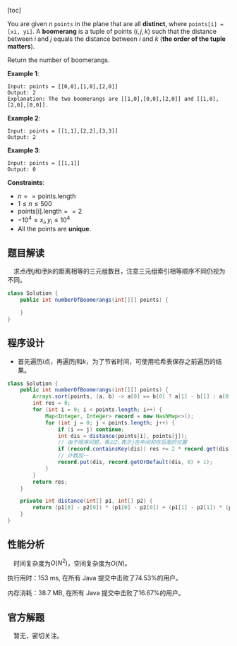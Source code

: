 [toc]

You are given $n$ `points` in the plane that are all **distinct**, where `points[i] = [xi, yi]`. A **boomerang** is a tuple of points $(i, j, k)$ such that the distance between $i$ and $j$ equals the distance between $i$ and $k$ (**the order of the tuple matters**).

Return the number of boomerangs.

 

**Example 1**:

```
Input: points = [[0,0],[1,0],[2,0]]
Output: 2
Explanation: The two boomerangs are [[1,0],[0,0],[2,0]] and [[1,0],[2,0],[0,0]].
```

**Example 2**:

```
Input: points = [[1,1],[2,2],[3,3]]
Output: 2
```

**Example 3**:

```
Input: points = [[1,1]]
Output: 0
```



**Constraints**:

* $n == \text{points.length}$
* $1 \le n \le 500$
* $\text{points[i].length} == 2$
* $-10^4 \le x_i, y_i \le 10^4$
* All the points are **unique**.



## 题目解读

&emsp;求点$i$到$j$和$i$到$k$的距离相等的三元组数目，注意三元组索引相等顺序不同仍视为不同。

```java
class Solution {
    public int numberOfBoomerangs(int[][] points) {

    }
}
```

## 程序设计

* 首先遍历$i$点，再遍历$j$和$k$，为了节省时间，可使用哈希表保存之前遍历的结果。

```java
class Solution {
    public int numberOfBoomerangs(int[][] points) {
        Arrays.sort(points, (a, b) -> a[0] == b[0] ? a[1] - b[1] : a[0] - b[0]);
        int res = 0;
        for (int i = 0; i < points.length; i++) {
            Map<Integer, Integer> record = new HashMap<>();
            for (int j = 0; j < points.length; j++) {
                if (i == j) continue;
                int dis = distance(points[i], points[j]);
                // 由于顺序问题，乘以2,表示j在中间和在后面的位置
                if (record.containsKey(dis)) res += 2 * record.get(dis);
                // 计数加一
                record.put(dis, record.getOrDefault(dis, 0) + 1);
            }
        }
        return res;
    }

    private int distance(int[] p1, int[] p2) {
        return (p1[0] - p2[0]) * (p1[0] - p2[0]) + (p1[1] - p2[1]) * (p1[1] - p2[1]);
    }
}
```

## 性能分析

&emsp;时间复杂度为$O(N^2)$，空间复杂度为$O(N)$。

执行用时：153 ms, 在所有 Java 提交中击败了74.53%的用户。

内存消耗：38.7 MB, 在所有 Java 提交中击败了16.67%的用户。

## 官方解题

&emsp;暂无，密切关注。
